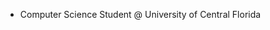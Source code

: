 - Computer Science Student @ University of Central Florida

<!-- [Message to self, "Upload an SVG to this very repo. Paste the link of that SVG here. Ensure the image is small] The C Programming Language. -->
